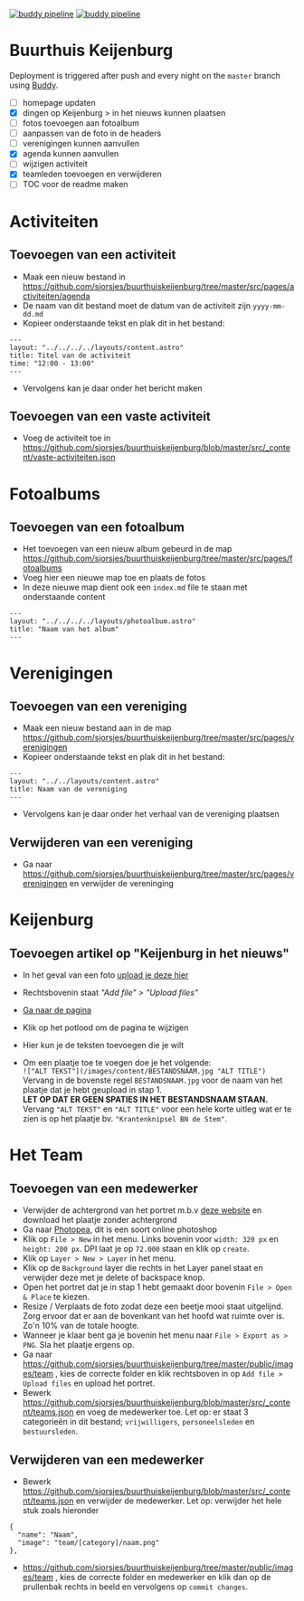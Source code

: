 [![buddy pipeline](https://app.buddy.works/gngr/buurthuiskeijenburg/pipelines/pipeline/239412/badge.svg?token=d3d72e8827c58169036184d335bee7d2428430b826818c01148feec9d41db0f6 "buddy manual pipeline")](https://app.buddy.works/gngr/buurthuiskeijenburg/pipelines/pipeline/239412) [![buddy pipeline](https://app.buddy.works/gngr/buurthuiskeijenburg/pipelines/pipeline/240017/badge.svg?token=d3d72e8827c58169036184d335bee7d2428430b826818c01148feec9d41db0f6 "buddy automatic pipeline")](https://app.buddy.works/gngr/buurthuiskeijenburg/pipelines/pipeline/240017)

# Buurthuis Keijenburg

Deployment is triggered after push and every night on the `master` branch using [Buddy](https://app.buddy.works).

-   [ ] homepage updaten
-   [x] dingen op Keijenburg > in het nieuws kunnen plaatsen
-   [ ] fotos toevoegen aan fotoalbum
-   [ ] aanpassen van de foto in de headers
-   [ ] verenigingen kunnen aanvullen
-   [x] agenda kunnen aanvullen
-   [ ] wijzigen activiteit
-   [x] teamleden toevoegen en verwijderen
-   [ ] TOC voor de readme maken

# Activiteiten

## Toevoegen van een activiteit

-   Maak een nieuw bestand in https://github.com/sjorsjes/buurthuiskeijenburg/tree/master/src/pages/activiteiten/agenda
-   De naam van dit bestand moet de datum van de activiteit zijn `yyyy-mm-dd.md`
-   Kopieer onderstaande tekst en plak dit in het bestand:

```
---
layout: "../../../../layouts/content.astro"
title: Titel van de activiteit
time: "12:00 - 13:00"
---
```

-   Vervolgens kan je daar onder het bericht maken

## Toevoegen van een vaste activiteit

-   Voeg de activiteit toe in https://github.com/sjorsjes/buurthuiskeijenburg/blob/master/src/_content/vaste-activiteiten.json

# Fotoalbums

## Toevoegen van een fotoalbum

-   Het toevoegen van een nieuw album gebeurd in de map https://github.com/sjorsjes/buurthuiskeijenburg/tree/master/src/pages/fotoalbums
-   Voeg hier een nieuwe map toe en plaats de fotos
-   In deze nieuwe map dient ook een `index.md` file te staan met onderstaande content

```
---
layout: "../../../../layouts/photoalbum.astro"
title: "Naam van het album"
---
```

# Verenigingen

## Toevoegen van een vereniging

-   Maak een nieuw bestand aan in de map https://github.com/sjorsjes/buurthuiskeijenburg/tree/master/src/pages/verenigingen
-   Kopieer onderstaande tekst en plak dit in het bestand:

```
---
layout: "../../layouts/content.astro"
title: Naam van de vereniging
---
```

-   Vervolgens kan je daar onder het verhaal van de vereniging plaatsen

## Verwijderen van een vereniging

-   Ga naar https://github.com/sjorsjes/buurthuiskeijenburg/tree/master/src/pages/verenigingen en verwijder de vereninging

# Keijenburg

## Toevoegen artikel op "Keijenburg in het nieuws"

-   In het geval van een foto [upload je deze hier](https://github.com/sjorsjes/buurthuiskeijenburg/tree/master/public/images)
-   Rechtsbovenin staat _"Add file" > "Upload files"_

-   [Ga naar de pagina](https://github.com/sjorsjes/buurthuiskeijenburg/blob/master/src/pages/keijenburg/in-het-nieuws.md)
-   Klik op het potlood om de pagina te wijzigen
-   Hier kun je de teksten toevoegen die je wilt
-   Om een plaatje toe te voegen doe je het volgende:  
    `!["ALT TEKST"](/images/content/BESTANDSNAAM.jpg "ALT TITLE")`  
    Vervang in de bovenste regel `BESTANDSNAAM.jpg` voor de naam van het plaatje dat je hebt geupload in stap 1.  
    **LET OP DAT ER GEEN SPATIES IN HET BESTANDSNAAM STAAN.**  
    Vervang `"ALT TEKST"` en `"ALT TITLE"` voor een hele korte uitleg wat er te zien is op het plaatje bv. `"Krantenknipsel BN de Stem"`.

# Het Team

## Toevoegen van een medewerker

-   Verwijder de achtergrond van het portret m.b.v [deze website](https://www.remove.bg/) en download het plaatje zonder achtergrond
-   Ga naar [Photopea](https://www.photopea.com/), dit is een soort online photoshop
-   Klik op `File > New` in het menu. Links bovenin voor `width: 320 px` en `height: 200 px`. DPI laat je op `72.000` staan en klik op `create`.
-   Klik op `Layer > New > Layer` in het menu.
-   Klik op de `Background` layer die rechts in het Layer panel staat en verwijder deze met je delete of backspace knop.
-   Open het portret dat je in stap 1 hebt gemaakt door bovenin `File > Open & Place` te kiezen.
-   Resize / Verplaats de foto zodat deze een beetje mooi staat uitgelijnd. Zorg ervoor dat er aan de bovenkant van het hoofd wat ruimte over is. Zo'n 10% van de totale hoogte.
-   Wanneer je klaar bent ga je bovenin het menu naar `File > Export as > PNG`. Sla het plaatje ergens op.
-   Ga naar https://github.com/sjorsjes/buurthuiskeijenburg/tree/master/public/images/team , kies de correcte folder en klik rechtsboven in op `Add file > Upload files` en upload het portret.
-   Bewerk https://github.com/sjorsjes/buurthuiskeijenburg/blob/master/src/_content/teams.json en voeg de medewerker toe. Let op: er staat 3 categorieën in dit bestand; `vrijwilligers`, `personeelsleden` en `bestuursleden`.

## Verwijderen van een medewerker

-   Bewerk https://github.com/sjorsjes/buurthuiskeijenburg/blob/master/src/_content/teams.json en verwijder de medewerker. Let op: verwijder het hele stuk zoals hieronder

```
{
  "name": "Naam",
  "image": "team/[category]/naam.png"
},
```

-   https://github.com/sjorsjes/buurthuiskeijenburg/tree/master/public/images/team , kies de correcte folder en medewerker en klik dan op de prullenbak rechts in beeld en vervolgens op `commit changes`.
